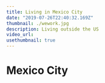 ```yaml
---
title: Living in Mexico City
date: "2019-07-26T22:40:32.169Z"
thumbnail: ./wework.jpg
description: Living outside the US
video_url:
usethumbnail: true
---
```


# Mexico City
